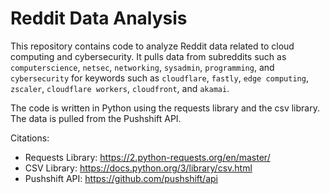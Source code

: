 # Reddit Data Analysis  
This repository contains code to analyze Reddit data related to cloud computing and cybersecurity. It pulls data from subreddits such as `computerscience`, `netsec`, `networking`, `sysadmin`, `programming`, and `cybersecurity` for keywords such as `cloudflare`, `fastly`, `edge computing`, `zscaler`, `cloudflare workers`, `cloudfront`, and `akamai`.  

The code is written in Python using the requests library and the csv library. The data is pulled from the Pushshift API.  

Citations:  
- Requests Library: https://2.python-requests.org/en/master/ 
- CSV Library: https://docs.python.org/3/library/csv.html 
- Pushshift API: https://github.com/pushshift/api